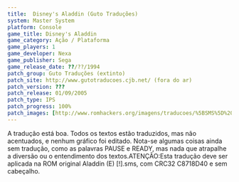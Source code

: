 ```yaml
---
title:  Disney's Aladdin (Guto Traduções)
system: Master System
platform: Console
game_title: Disney's Aladdin
game_category: Ação / Plataforma
game_players: 1
game_developer: Nexa
game_publisher: Sega
game_release_date: ??/??/1994
patch_group: Guto Traduções (extinto)
patch_site: http://www.gutotraducoes.cjb.net/ (fora do ar)
patch_version: ???
patch_release: 01/09/2005
patch_type: IPS
patch_progress: 100%
patch_images: [http://www.romhackers.org/imagens/traducoes/%5BSMS%5D%20Aladdin%20-%20Guto%20Tradu%C3%A7%C3%B5es%20-%201.png,http://www.romhackers.org/imagens/traducoes/%5BSMS%5D%20Aladdin%20-%20Guto%20Tradu%C3%A7%C3%B5es%20-%202.png,http://www.romhackers.org/imagens/traducoes/%5BSMS%5D%20Aladdin%20-%20Guto%20Tradu%C3%A7%C3%B5es%20-%203.png]
---
```

A tradução está boa. Todos os textos estão traduzidos, mas não acentuados, e nenhum gráfico foi editado. Nota-se algumas coisas ainda sem tradução, como as palavras PAUSE e READY, mas nada que atrapalhe a diversão ou o entendimento dos textos.ATENÇÃO:Esta tradução deve ser aplicada na ROM original Aladdin (E) [!].sms, com CRC32 C8718D40 e sem cabeçalho.